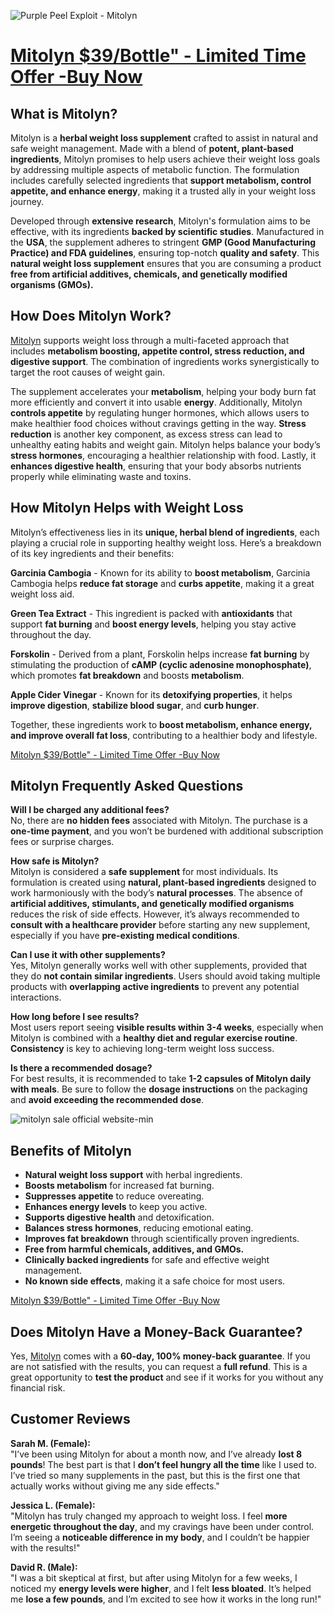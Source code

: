 ![Purple Peel Exploit - Mitolyn](https://github.com/user-attachments/assets/019f6212-d9dc-439b-ba92-87d91f677f5b)

# [Mitolyn $39/Bottle" - Limited Time Offer -Buy Now](https://mitolyn.com/welcome/?affiliate=fatlreview&tid=fb)

   
## What is Mitolyn?
Mitolyn is a **herbal weight loss supplement** crafted to assist in natural and safe weight management. Made with a blend of **potent, plant-based ingredients**, Mitolyn promises to help users achieve their weight loss goals by addressing multiple aspects of metabolic function. The formulation includes carefully selected ingredients that **support metabolism, control appetite, and enhance energy**, making it a trusted ally in your weight loss journey.

Developed through **extensive research**, Mitolyn's formulation aims to be effective, with its ingredients **backed by scientific studies**. Manufactured in the **USA**, the supplement adheres to stringent **GMP (Good Manufacturing Practice) and FDA guidelines**, ensuring top-notch **quality and safety**. This **natural weight loss supplement** ensures that you are consuming a product **free from artificial additives, chemicals, and genetically modified organisms (GMOs).**

## How Does Mitolyn Work?
[Mitolyn](https://buy-mitolyn.site/) supports weight loss through a multi-faceted approach that includes **metabolism boosting, appetite control, stress reduction, and digestive support**. The combination of ingredients works synergistically to target the root causes of weight gain.

The supplement accelerates your **metabolism**, helping your body burn fat more efficiently and convert it into usable **energy**. Additionally, Mitolyn **controls appetite** by regulating hunger hormones, which allows users to make healthier food choices without cravings getting in the way. **Stress reduction** is another key component, as excess stress can lead to unhealthy eating habits and weight gain. Mitolyn helps balance your body’s **stress hormones**, encouraging a healthier relationship with food. Lastly, it **enhances digestive health**, ensuring that your body absorbs nutrients properly while eliminating waste and toxins.

## How Mitolyn Helps with Weight Loss
Mitolyn’s effectiveness lies in its **unique, herbal blend of ingredients**, each playing a crucial role in supporting healthy weight loss. Here’s a breakdown of its key ingredients and their benefits:

**Garcinia Cambogia** - Known for its ability to **boost metabolism**, Garcinia Cambogia helps **reduce fat storage** and **curbs appetite**, making it a great weight loss aid.

**Green Tea Extract** - This ingredient is packed with **antioxidants** that support **fat burning** and **boost energy levels**, helping you stay active throughout the day.

**Forskolin** - Derived from a plant, Forskolin helps increase **fat burning** by stimulating the production of **cAMP (cyclic adenosine monophosphate)**, which promotes **fat breakdown** and boosts **metabolism**.

**Apple Cider Vinegar** - Known for its **detoxifying properties**, it helps **improve digestion**, **stabilize blood sugar**, and **curb hunger**.

Together, these ingredients work to **boost metabolism, enhance energy, and improve overall fat loss**, contributing to a healthier body and lifestyle.

[Mitolyn $39/Bottle" - Limited Time Offer -Buy Now](https://mitolyn.com/welcome/?affiliate=fatlreview&tid=fb)

## Mitolyn Frequently Asked Questions
**Will I be charged any additional fees?**  
No, there are **no hidden fees** associated with Mitolyn. The purchase is a **one-time payment**, and you won’t be burdened with additional subscription fees or surprise charges.

**How safe is Mitolyn?**  
Mitolyn is considered a **safe supplement** for most individuals. Its formulation is created using **natural, plant-based ingredients** designed to work harmoniously with the body’s **natural processes**. The absence of **artificial additives, stimulants, and genetically modified organisms** reduces the risk of side effects. However, it’s always recommended to **consult with a healthcare provider** before starting any new supplement, especially if you have **pre-existing medical conditions**.

**Can I use it with other supplements?**  
Yes, Mitolyn generally works well with other supplements, provided that they do **not contain similar ingredients**. Users should avoid taking multiple products with **overlapping active ingredients** to prevent any potential interactions.

**How long before I see results?**  
Most users report seeing **visible results within 3-4 weeks**, especially when Mitolyn is combined with a **healthy diet and regular exercise routine**. **Consistency** is key to achieving long-term weight loss success.

**Is there a recommended dosage?**  
For best results, it is recommended to take **1-2 capsules of Mitolyn daily with meals**. Be sure to follow the **dosage instructions** on the packaging and **avoid exceeding the recommended dose**.

![mitolyn sale official website-min](https://github.com/user-attachments/assets/53745d47-8ec8-4957-bbe1-05a722b21095)


## Benefits of Mitolyn
- **Natural weight loss support** with herbal ingredients.  
- **Boosts metabolism** for increased fat burning.  
- **Suppresses appetite** to reduce overeating.  
- **Enhances energy levels** to keep you active.  
- **Supports digestive health** and detoxification.  
- **Balances stress hormones**, reducing emotional eating.  
- **Improves fat breakdown** through scientifically proven ingredients.  
- **Free from harmful chemicals, additives, and GMOs.**  
- **Clinically backed ingredients** for safe and effective weight management.  
- **No known side effects**, making it a safe choice for most users.

[Mitolyn $39/Bottle" - Limited Time Offer -Buy Now](https://mitolyn.com/welcome/?affiliate=fatlreview&tid=fb)

## Does Mitolyn Have a Money-Back Guarantee?
Yes, [Mitolyn](https://www.italki.com/en/post/d29F9zOCrflwx7m3xVt918) comes with a **60-day, 100% money-back guarantee**. If you are not satisfied with the results, you can request a **full refund**. This is a great opportunity to **test the product** and see if it works for you without any financial risk.

## Customer Reviews
**Sarah M. (Female):**  
"I’ve been using Mitolyn for about a month now, and I’ve already **lost 8 pounds**! The best part is that I **don’t feel hungry all the time** like I used to. I’ve tried so many supplements in the past, but this is the first one that actually works without giving me any side effects."

**Jessica L. (Female):**  
"Mitolyn has truly changed my approach to weight loss. I feel **more energetic throughout the day**, and my cravings have been under control. I’m seeing a **noticeable difference in my body**, and I couldn’t be happier with the results!"

**David R. (Male):**  
"I was a bit skeptical at first, but after using Mitolyn for a few weeks, I noticed my **energy levels were higher**, and I felt **less bloated**. It’s helped me **lose a few pounds**, and I’m excited to see how it works in the long run!"


